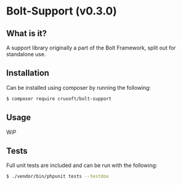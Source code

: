 # Bolt-Support (v0.3.0)

## What is it?

A support library originally a part of the Bolt Framework, split out for standalone use.

## Installation

Can be installed using composer by running the following:

```sh
$ composer require cruxoft/bolt-support
```

## Usage

WiP

## Tests

Full unit tests are included and can be run with the following:

```sh
$ ./vendor/bin/phpunit tests --testdox
```
